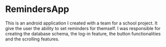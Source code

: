 # RemindersApp
This is an android application I created with a team for a school project. It give the user the ability to set reminders for themself. I was responsible for creating the database schema, the log-in feature, the button functionalities and the scrolling features.
